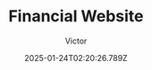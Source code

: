 ---
title: "Financial Website "
author: "Victor"
date: "2025-01-24T02:20:26.789Z"
draft: false
type: "post"
layout: "single"
categories: [""]
tags: [""]
source: "X"
source_link: "https://x.com/deaconu_victor/status/1858279914622845283"
media: "/uploads/x.com_ESEA2na36Zd1kDUe.mp4"
media_type: "video"
description: "Financial Website by @deaconu_victor"
social:
  commentary: "Financial Website by @deaconu_victor"
  scheduledFor: null
  status: "draft"
---